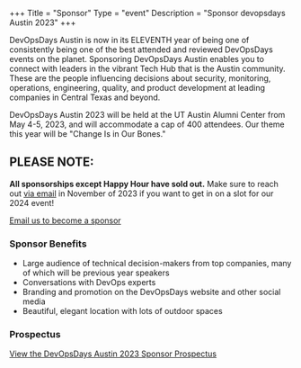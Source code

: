 +++
Title = "Sponsor"
Type = "event"
Description = "Sponsor devopsdays Austin 2023"
+++

DevOpsDays Austin is now in its ELEVENTH year of being one of consistently being one of the best attended and reviewed DevOpsDays events on the planet. Sponsoring DevOpsDays Austin enables you to connect with leaders in the vibrant Tech Hub that is the Austin community. These are the people influencing decisions about security, monitoring, operations, engineering, quality, and product development at leading companies in Central Texas and beyond. 

DevOpsDays Austin 2023 will be held at the UT Austin Alumni Center from May 4-5, 2023, and will accommodate a cap of 400 attendees. Our theme this year will be "Change Is in Our Bones."

<div class="alert alert-info" role="alert">
  <h2>PLEASE NOTE:</h2>
    <p><strong>All sponsorships except Happy Hour have sold out.</strong> Make sure to reach out <a href="mailto:austin@devopsdays.org" class="alert-link">via email</a> in November of 2023 if you want to get in on a slot for our 2024 event!</p>
</div>

<a href="mailto:austin@devopsdays.org" class="btn btn-primary"><i class="fa fa-envelope fa-lg"></i>   Email us to become a sponsor</a>

### Sponsor Benefits

* Large audience of technical decision-makers from top companies, many of which will be previous year speakers
* Conversations with DevOps experts
* Branding and promotion on the DevOpsDays website and other social media
* Beautiful, elegant location with lots of outdoor spaces

### Prospectus

<a href="https://drive.google.com/file/d/1s4rTR327rorallxa4r8dzn9UADjzjzTK/view?usp=share_link" class="btn btn-primary"><i class="fa fa-folder fa-lg"></i>   View the DevOpsDays Austin 2023 Sponsor Prospectus</a>
